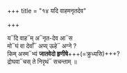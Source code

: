 +++
title = "१४ यदि वाहमनृतदेव"

+++

य᳓दि वाह᳓म् अ᳓नृत-देव आ᳓स  
मो᳓घं वा देवाँ᳓ अप्य् ऊहे᳓ अग्ने ?  
किम् अस्म᳓भ्यं **जातवेदो हृणीषे**+++(=क्रुध्यसि)+++?  
द्रोघवा᳓चस् ते निरृथं᳓ सचन्ताम् ॥
